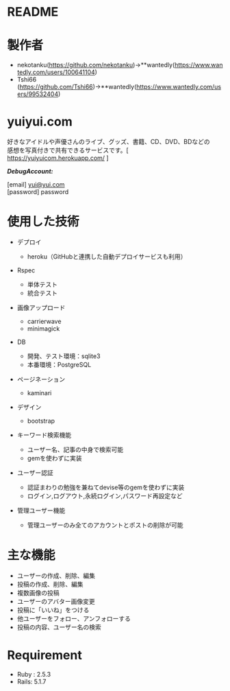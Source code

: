 # README

# 製作者
+ nekotanku(https://github.com/nekotanku)→**wantedly(https://www.wantedly.com/users/100641104)  
+ Tshi66 (https://github.com/Tshi66)→**wantedly(https://www.wantedly.com/users/99532404)


# yuiyui.com

好きなアイドルや声優さんのライブ、グッズ、書籍、CD、DVD、BDなどの  
感想を写真付きで共有できるサービスです。[ https://yuiyuicom.herokuapp.com/ ]

***DebugAccount:***

[email] yui@yui.com  
[password] password

# 使用した技術
  
  + デプロイ
      + heroku（GitHubと連携した自動デプロイサービスも利用）
  
  + Rspec
      + 単体テスト
      + 統合テスト
  
  + 画像アップロード
      + carrierwave
      + minimagick
  
  + DB
      + 開発、テスト環境：sqlite3
      + 本番環境：PostgreSQL
  
  + ページネーション
      + kaminari
  
  + デザイン
      + bootstrap
    
  + キーワード検索機能
      + ユーザー名、記事の中身で検索可能
      + gemを使わずに実装
  
  + ユーザー認証
      + 認証まわりの勉強を兼ねてdevise等のgemを使わずに実装
      + ログイン,ログアウト,永続ログイン,パスワード再設定など
      
  + 管理ユーザー機能
      + 管理ユーザーのみ全てのアカウントとポストの削除が可能
      
# 主な機能
  
  + ユーザーの作成、削除、編集
  + 投稿の作成、削除、編集
  + 複数画像の投稿
  + ユーザーのアバター画像変更
  + 投稿に「いいね」をつける
  + 他ユーザーをフォロー、アンフォローする
  + 投稿の内容、ユーザー名の検索 
  

# Requirement
   + Ruby : 2.5.3
   + Rails: 5.1.7
 
